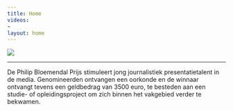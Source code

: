 ```yaml
---
title: Home
videos:
- 
layout: home
---
```


<img src="/uploads/20221208_PhilipBloemendal_0001-43f313.jpg" class="img-responsive" />

---

De Philip Bloemendal Prijs stimuleert jong journalistiek presentatietalent in de media. Genomineerden ontvangen een oorkonde en de winnaar ontvangt tevens een geldbedrag van 3500 euro, te besteden aan een studie- of opleidingsproject om zich binnen het vakgebied verder te bekwamen.
